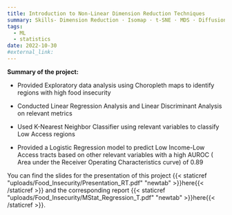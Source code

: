 ```yaml
---
title: Introduction to Non-Linear Dimension Reduction Techniques
summary: Skills- Dimension Reduction · Isomap · t-SNE · MDS · Diffusion Map · LLE 
tags:
  - ML
  - statistics
date: 2022-10-30
#external_link: 
---
```


**Summary of the project:**

- Provided Exploratory data analysis using Choropleth maps to identify regions with high food insecurity

- Conducted Linear Regression Analysis and Linear Discriminant Analysis on relevant metrics

- Used K-Nearest Neighbor Classifier using relevant variables to classify Low Access regions

- Provided a Logistic Regression model to predict Low Income-Low Access tracts based on other relevant variables with a high AUROC ( Area under the Receiver Operating Characteristics curve) of 0.89

You can find the slides for the presentation of this project {{< staticref "uploads/Food_Insecurity/Presentation_RT.pdf" "newtab" >}}here{{< /staticref >}} and the corresponding report {{< staticref "uploads/Food_Insecurity/MStat_Regression_T.pdf" "newtab" >}}here{{< /staticref >}}.